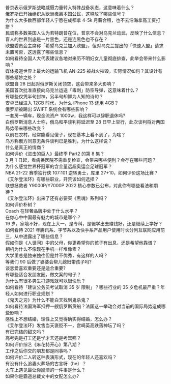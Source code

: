 普京表示俄罗斯战略威慑力量转入特殊战备状态，这意味着什么？  
俄罗斯已开始组织从欧洲撤离本国公民，这释放了哪些信号？  
为什么大多数西部年轻人宁愿在成都拿 4-5k 月薪合租，也不去沿海拿高工资打拼？  
民调称多数美国人认为若特朗普在位，普京不会对乌克兰动武，反映了什么信息？  
盲人的世界到底是一片黑色，还是连黑色也不存在？  
欧盟委员会主席称「希望乌克兰加入欧盟」，但对乌克兰提出的「快速入盟」请求未置可否，这透露了哪些信息？  
如何看待全国人大代表建议各地对来历不明妇女儿童彻底排查，此举会带来什么影响？  
媒体报道世界上最大的运输飞机 AN-225 被战火摧毁，实际情况如何？其设计有哪些精妙之处？  
欧盟自 28 日起对俄罗斯关闭领空，这会带来多大影响？  
美国首次批准直接向乌克兰运送「毒刺」防空导弹，这意味着什么？  
有哪些仅凭半句封神，另半句却鲜为人知的诗句？  
安卓已经进入 12GB 时代，为什么 iPhone 13 还用 4GB？  
俄罗斯被踢出 SWIFT 系统会有哪些影响？  
一套房一辆车，现金流资产 1000w，我这样可以辞职退休吗?  
白俄罗斯消息人士称，俄乌和平谈判将延迟至 28 日早上举行，此次谈判将对两国局势带来哪些改变？  
以前在农村，经常能看见傻子，现在基本上看不到了，为啥？  
乌方称俄方同意无条件谈判已是胜利，为什么这样说？  
什么是真正的情商？  
如何评价《进击的巨人》最终季 Part2 的第 8 集？  
3 月 1 日起，看病换医院不需重复检查，会带来哪些便利？会存在哪些问题？  
为什么感觉世界杯冠军的含金量远超奥运会足球冠军？  
NBA 21-22 赛季独行侠 107:101 逆转勇士，库里 27+10，如何评价这场比赛？  
《艾尔登法环》有哪些职业，开荒该如何选择？  
联想拯救者 Y9000P/Y7000P 2022 核心参数已公布，对此你有哪些看法和期待？  
《艾尔登法环》出来了还有必要买《黑魂》系列吗？  
如何评价朴树？  
Coach 在轻奢品牌中处于什么水平？  
在你心中中国最有魅力的城市是哪个？  
19 岁，家境不好，现在上大一，是专科，是辍学出去赚钱好，还是继续上学好？  
如何看待 2021 年腾讯系、字节系以及快手系产品用户使用时长分列互联网应用前三，从中透露出了哪些信息？  
假如你是《人世间》中的父母，你更希望你的孩子有出息，还是希望他靠谱？  
相机为什么不像现在手机一样堆像素？  
大学里总是独来独往但是并不优秀，有这样的人吗？  
等我们 90 后做了婆婆会帮儿媳妇带孩子吗?  
谈恋爱喜欢重要还是适合重要?  
有哪些适合发朋友圈，做文案的句子？  
为什么有很多男生打游戏就可以很快乐？  
如何看待「建议公务员考试取消 35 岁 限制」？哪些行业的 35 岁危机最严重？年轻人如何进行职业规划？  
《鬼灭之刃》为什么不能白天找到鬼杀鬼？  
如何看待法国海军扣押一艘俄罗斯货船？法国这一举动会对当前的国际局势造成哪些影响？  
感性上不想结婚，理性上又觉得确实得结婚，怎么办？  
《艾尔登法环》发售当天褒贬不一，宫崎英高跌落神坛了吗？  
有已完结的甜文吗？  
高考完是打工还是学才艺还是考驾照？  
如何评价综艺《麻花特开心》第八期？  
工作之后你交的朋友都是同事吗？  
如何评价二人转这种表演形式，现在的年轻人还喜欢吗？  
有没有什么追妻火葬场的古言呀（he）？  
火车上遇见最让你崩溃的一件事是什么？  
如果你是霸道总裁文中的女配怎么办?  

